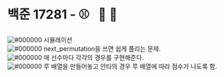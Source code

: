 # 백준 17281 - ⚾ &nbsp; :large_blue_circle: :large_blue_circle:    
![#000000](https://placehold.it/15/000000/000000?text=+) 시뮬레이션  
![#000000](https://placehold.it/15/000000/000000?text=+) next_permutation을 쓰면 쉽게 풀리는 문제.  
![#000000](https://placehold.it/15/000000/000000?text=+) 매 선수마다 각각의 경우를 구현해준다.   
![#000000](https://placehold.it/15/000000/000000?text=+) 루 배열을 만들어놓고 안타의 경우 루 배열에 따라 점수가 나도록 함.  
